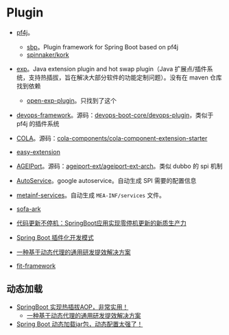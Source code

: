 # Plugin

* [pf4j](https://github.com/pf4j/pf4j)。
  * [sbp](https://github.com/hank-cp/sbp)。Plugin framework for Spring Boot based on pf4j
  * [spinnaker/kork](https://github.com/spinnaker/kork)
  
* [exp](https://github.com/stateIs0/exp)。Java extension plugin and hot swap plugin（Java 扩展点/插件系统，支持热插拔，旨在解决大部分软件的功能定制问题）。没有在 maven 仓库找到依赖
  * [open-exp-plugin](https://github.com/mqttsnet/open-exp-plugin)。只找到了这个

* [devops-framework](https://github.com/bkdevops-projects/devops-framework)。源码：[devops-boot-core/devops-plugin](https://github.com/bkdevops-projects/devops-framework/tree/master/devops-boot-project/devops-boot-core/devops-plugin)，类似于 pf4j 的插件系统
* [COLA](https://github.com/alibaba/COLA)。源码：[cola-components/cola-component-extension-starter](https://github.com/alibaba/COLA/tree/master/cola-components/cola-component-extension-starter)
* [easy-extension](https://github.com/xiaoshicae/easy-extension)
* [AGEIPort](https://github.com/alibaba/AGEIPort)。源码：[ageiport-ext/ageiport-ext-arch](https://github.com/alibaba/AGEIPort/tree/master/ageiport-ext/ageiport-ext-arch)。类似 dubbo 的 spi 机制
* [AutoService](https://github.com/google/auto)。google autoservice。自动生成 SPI 需要的配置信息
* [metainf-services](https://github.com/kohsuke/metainf-services)。自动生成 `MEA-INF/services` 文件。
* [sofa-ark](https://github.com/sofastack/sofa-ark)
* [代码更新不停机：SpringBoot应用实现零停机更新的新质生产力](https://mp.weixin.qq.com/s?__biz=MzU2NDEyMzIzOA==&mid=2247504064&idx=1&sn=da9475e12d9c0c7f7759ee8dd4741416&chksm=fc4d53c9cb3adadf85c9c491d9953b35b360f756fd53d4411ef8809d81846488ff5ec78a13be&mpshare=1&scene=1&srcid=0728XMPHzrb0DR6S22aOBBrW&sharer_shareinfo=e5a2949a2439e47db6d40a2a345ada9b&sharer_shareinfo_first=ec7c8d0cab9d4101abaae4782175d3b3&version=4.1.10.99312&platform=mac&nwr_flag=1#wechat_redirect)
* [Spring Boot 插件化开发模式](https://mp.weixin.qq.com/s?__biz=MzUxOTc4NjEyMw==&mid=2247582442&idx=2&sn=fb797affae73a8f24ffa3b621eaa8bf3&chksm=f9f7990ece801018dd65cdc6c8ba9f221b7ad78748edbfb097f74205edae8e900b8b35d3fcfe&mpshare=1&scene=1&srcid=0714m8TKeh13TMRKzycRzvRS&sharer_shareinfo=9269b075514d8c16f5604c63d4eb487c&sharer_shareinfo_first=9526d653142ecb195a0394e0f98d568f&version=4.1.10.99312&platform=mac#rd)
* [一种基于动态代理的通用研发提效解决方案](https://mp.weixin.qq.com/s?__biz=MzIzOTU0NTQ0MA==&mid=2247535205&idx=1&sn=2245bef586416bdba23eaf533bec3448&chksm=e8bbf81a3b4564bb186b9e0bb068ec428a0f40d3c8e0a4f6ec4ec95d55b9362059908e6c562b&mpshare=1&scene=1&srcid=1221rKO6mSuZa9sbcclogSo1&sharer_shareinfo=3154a9ea15cd74cc242509bd6e53e1fe&sharer_shareinfo_first=f32b05f33d86040bd2b7984ef0f7dedf&version=4.1.10.99312&platform=mac&nwr_flag=1#wechat_redirect)
* [fit-framework](https://gitcode.com/ModelEngine/fit-framework)

## 动态加载

* [SpringBoot 实现热插拔AOP，非常实用！](https://mp.weixin.qq.com/s?__biz=MzI4Njc5NjM1NQ==&mid=2247550674&idx=2&sn=567297f2db09222e4ba80e865caaca98&chksm=ebd539fedca2b0e8704dbeb4437fcf8405509286ca1d9767f07abbe1aa1f0ccc2cc12b7adfee&mpshare=1&scene=1&srcid=0207jtJpmjOgsrcAIy0oPP7L&sharer_shareinfo=1739885ada50806096a3c720287ef49c&sharer_shareinfo_first=387c6d831788074f7109cba0c66a6f50&version=4.1.10.99312&platform=mac#rd)
  * [一种基于动态代理的通用研发提效解决方案](https://mp.weixin.qq.com/s?__biz=MzIzOTU0NTQ0MA==&mid=2247535205&idx=1&sn=2245bef586416bdba23eaf533bec3448&chksm=e92a776ade5dfe7c6ca615eaed11c7dd993372ecf0ae277f66758c0ae4fc566beb89ffa488e2&mpshare=1&scene=1&srcid=0208QQxFsRFi2HQ9T9LIdTWd&sharer_shareinfo=efe01c2823c34ce3b4549f81bf4f59ed&sharer_shareinfo_first=efe01c2823c34ce3b4549f81bf4f59ed&version=4.1.10.99312&platform=mac#rd)
* [Spring Boot 动态加载jar包，动态配置太强了！](https://mp.weixin.qq.com/s?__biz=MzU3MDAzNDg1MA==&mid=2247531757&idx=1&sn=45dea52054176844243598ff05e5d21f&chksm=fcf7a320cb802a36ef6390265956cdffc05a2751c2a35b21d56e9b8ac3d8c40e3c2483ff54c2&mpshare=1&scene=1&srcid=0207f5Vlav27DSdXecZPBzOM&sharer_shareinfo=204ede66379ee3b7a2afe2f39a5d9452&sharer_shareinfo_first=bb2a8f5a5b1c83e95246fe6762fb9874&version=4.1.10.99312&platform=mac#rd)

